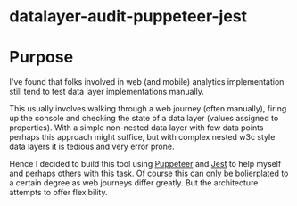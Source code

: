 # datalayer-audit-puppeteer-jest
# Purpose
I've found that folks involved in web (and mobile) analytics implementation still tend to test data layer implementations manually. 

This usually involves walking through a web journey (often manually), firing up the console and checking the state of a data layer (values assigned to properties). With a simple non-nested data layer with few data points perhaps this approach might suffice, but with complex nested w3c style data layers it is tedious and very error prone. 

Hence I decided to build this tool using [Puppeteer](https://pptr.dev/) and [Jest](https://jestjs.io/docs/en/puppeteer) to help myself and perhaps others with this task. Of course this can only be bolierplated to a certain degree as web journeys differ greatly. But the architecture attempts to offer flexibility.
